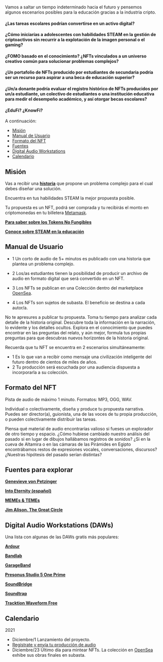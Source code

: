 Vamos a saltar un tiempo indeterminado hacia el futuro y pensemos algunos escenarios posibles para la educación gracias a la industria cripto.

#### ¿Las tareas escolares podrían convertirse en un activo digital?

#### ¿Cómo iniciarías a adolescentes con habilidades STEAM en la gestión de criptoactivos  sin recurrir a la explotación de la imagen personal o el gaming?

#### ¿FOMO basado en el conocimiento? ¿NFTs vinculados a un universo creativo común para solucionar problemas complejos?

#### ¿Un portafolio de NFTs producido por estudiantes de secundaria podría ser un recurso para aspirar a una beca de educación superior?

#### ¿Un/a donante podría evaluar el registro histórico de NFTs producidos por un/a estudiante, un colectivo de estudiantes o una institución educativa  para medir el desempeño académico, y así otorgar becas escolares?

#### ¿EduFi? ¿KnowFi? 

A continuación:

* [Misión](#misión)
* [Manual de Usuario](#manual-de-usuario)
* [Formato del NFT](#formato-del-nft)
* [Fuentes](#fuentes-para-explorar)
* [Digital Audio Workstations](#digital-audio-workstations-daws)
* [Calendario](#calendario)

## Misión

Vas a recibir una **[historia](https://github.com/steamatch/STEAMatch-A-NFTask/blob/main/audio%20steamatch%20esp.mp3/)** que propone un problema complejo para el cual debes diseñar una solución. 

Encuentra en tus habilidades STEAM la mejor propuesta posible. 

Tu propuesta es un NFT, podrá ser comprada y tu recibirás el monto en criptomonedas en tu billetera [Metamask](https://metamask.io/).

**[Para saber sobre los Tokens No Fungibles](https://es.wikipedia.org/wiki/Token_no_fungible/)**

**[Conoce sobre STEAM en la educación](https://es.wikipedia.org/wiki/STEAM/)**


## Manual de Usuario

+ 1 Un corto de audio de 5+ minutos es publicado con una historia que plantea un problema complejo. 

+ 2 Los/as estudiantes tienen la posibilidad de producir un archivo de audio en formato digital que será convertido en un NFT.

+ 3 Los NFTs se publican en una Colección dentro del marketplace [OpenSea](https://opensea.io/). 

+ 4 Los NFTs son sujetos de subasta. El beneficio se destina a cada autor/a.

No te apresures a publicar tu propuesta. Toma tu tiempo para analizar cada detalle de la historia original. Descubre toda la información en la narración, lo evidente y los detalles ocultos. Explora en el conocimiento que puedes encontrar en las preguntas del relato, y aún mejor, formula tus propias preguntas para que descubras nuevos horizontes de la historia original.

Recuerda que tu NFT se encuentra en 2 escenarios simultáneamente: 
+ 1 Es lo que van a recibir como mensaje una civilización inteligente del futuro dentro de cientos de miles de años. 
+ 2 Tu producción será escuchada por una audiencia dispuesta a incorporarla a su colección. 

## Formato del NFT

Pista de audio de máximo 1 minuto.
Formatos: MP3, OGG, WAV.

Individual o colectivamente, diseña y produce tu propuesta narrativa. Puedes ser director(a), guionista, una de las voces de tu propia producción, o pueden colectivamente distribuir las tareas.  

Piensa qué material de audio encontrarías valioso si fueses un explorador de otro tiempo y espacio.
¿Cómo hubiese cambiado nuestro análisis del pasado si en lugar de dibujos hallábamos registros de sonidos? ¿Si en la cueva de Altamira o en las cámaras de las Pirámides en Egipto encontrábamos restos de expresiones vocales, conversaciones, discursos? ¿Nuestras hipótesis del pasado serían distintas?

## Fuentes para explorar

**[Genevieve von Petzinger](https://www.ted.com/talks/genevieve_von_petzinger_why_are_these_32_symbols_found_in_ancient_caves_all_over_europe/)**

**[Into Eternity (español)](https://vimeo.com/168473601/)**

**[MEMEs & TEMEs](https://www.ted.com/talks/susan_blackmore_memes_and_temes/)**

**[Jim Alison. The Great Circle](http://home.hiwaay.net/~jalison/)**

## Digital Audio Workstations (DAWs)

Una lista con algunas de las DAWs  gratis más populares:

**[Ardour](https://ardour.org/)**

**[Bandlab](https://www.bandlab.com/)**

**[GarageBand](https://www.apple.com/co/mac/garageband/)**

**[Presonus Studio 5 One Prime](https://shop.presonus.com/Studio-One-5-Prime/)**

**[SoundBridge](https://soundbridge.io/)**

**[Soundtrap](https://www.soundtrap.com/)**

**[Tracktion Waveform Free](https://www.tracktion.com/products/waveform-free)**

## Calendario

2021
+ Diciembre/1 Lanzamiento del proyecto.
+ [Regístrate y envía tu producción de audio](https://docs.google.com/forms/d/e/1FAIpQLSdTr0mvIEDfm6EbTcOP7GZuG2BszZNLj0zJsPLJ04LNWJSy9g/viewform)
+ Diciembre/23 Último día para mintear NFTs. La colección en [OpenSea](htpps://opensea.io) exhibe sus obras finales en subasta. 
